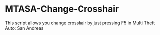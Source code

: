 # MTASA-Change-Crosshair
This script allows you change crosshair by just pressing F5 in Multi Theft Auto: San Andreas
